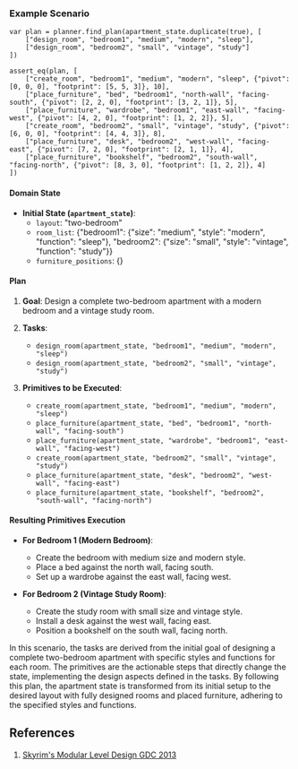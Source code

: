 ### Example Scenario

```gdscript
var plan = planner.find_plan(apartment_state.duplicate(true), [
    ["design_room", "bedroom1", "medium", "modern", "sleep"],
    ["design_room", "bedroom2", "small", "vintage", "study"]
])

assert_eq(plan, [
    ["create_room", "bedroom1", "medium", "modern", "sleep", {"pivot": [0, 0, 0], "footprint": [5, 5, 3]}, 10],
    ["place_furniture", "bed", "bedroom1", "north-wall", "facing-south", {"pivot": [2, 2, 0], "footprint": [3, 2, 1]}, 5],
    ["place_furniture", "wardrobe", "bedroom1", "east-wall", "facing-west", {"pivot": [4, 2, 0], "footprint": [1, 2, 2]}, 5],
    ["create_room", "bedroom2", "small", "vintage", "study", {"pivot": [6, 0, 0], "footprint": [4, 4, 3]}, 8],
    ["place_furniture", "desk", "bedroom2", "west-wall", "facing-east", {"pivot": [7, 2, 0], "footprint": [2, 1, 1]}, 4],
    ["place_furniture", "bookshelf", "bedroom2", "south-wall", "facing-north", {"pivot": [8, 3, 0], "footprint": [1, 2, 2]}, 4]
])
```

#### Domain State

- **Initial State (`apartment_state`)**:
  - `layout`: "two-bedroom"
  - `room_list`: {"bedroom1": {"size": "medium", "style": "modern", "function": "sleep"}, "bedroom2": {"size": "small", "style": "vintage", "function": "study"}}
  - `furniture_positions`: {}

#### Plan

1. **Goal**: Design a complete two-bedroom apartment with a modern bedroom and a vintage study room.
2. **Tasks**:

   - `design_room(apartment_state, "bedroom1", "medium", "modern", "sleep")`
   - `design_room(apartment_state, "bedroom2", "small", "vintage", "study")`

3. **Primitives to be Executed**:
   - `create_room(apartment_state, "bedroom1", "medium", "modern", "sleep")`
   - `place_furniture(apartment_state, "bed", "bedroom1", "north-wall", "facing-south")`
   - `place_furniture(apartment_state, "wardrobe", "bedroom1", "east-wall", "facing-west")`
   - `create_room(apartment_state, "bedroom2", "small", "vintage", "study")`
   - `place_furniture(apartment_state, "desk", "bedroom2", "west-wall", "facing-east")`
   - `place_furniture(apartment_state, "bookshelf", "bedroom2", "south-wall", "facing-north")`

#### Resulting Primitives Execution

- **For Bedroom 1 (Modern Bedroom)**:

  - Create the bedroom with medium size and modern style.
  - Place a bed against the north wall, facing south.
  - Set up a wardrobe against the east wall, facing west.

- **For Bedroom 2 (Vintage Study Room)**:
  - Create the study room with small size and vintage style.
  - Install a desk against the west wall, facing east.
  - Position a bookshelf on the south wall, facing north.

In this scenario, the tasks are derived from the initial goal of designing a complete two-bedroom apartment with specific styles and functions for each room. The primitives are the actionable steps that directly change the state, implementing the design aspects defined in the tasks. By following this plan, the apartment state is transformed from its initial setup to the desired layout with fully designed rooms and placed furniture, adhering to the specified styles and functions.

## References

1. [Skyrim's Modular Level Design GDC 2013](http://blog.joelburgess.com/2013/04/skyrims-modular-level-design-gdc-2013.html?m=1)
